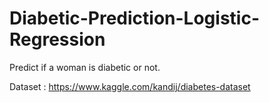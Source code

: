 # Diabetic-Prediction-Logistic-Regression

Predict if a woman is diabetic or not.

Dataset : https://www.kaggle.com/kandij/diabetes-dataset
